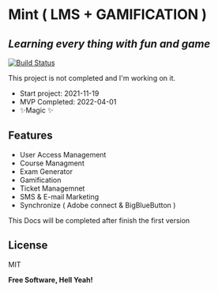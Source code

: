 # Mint ( LMS + GAMIFICATION )
## _Learning every thing with fun and game_

[![Build Status](https://travis-ci.org/joemccann/dillinger.svg?branch=master)](https://travis-ci.org/joemccann/dillinger)

This project is not completed and I'm working on it. 

- Start project: 2021-11-19
- MVP Completed: 2022-04-01
- ✨Magic ✨ 

## Features

- User Access Management
- Course Managment
- Exam Generator
- Gamification 
- Ticket Managemnet
- SMS & E-mail Marketing
- Synchronize ( Adobe connect & BigBlueButton )

This Docs will be completed after finish the first version


## License

MIT

**Free Software, Hell Yeah!**